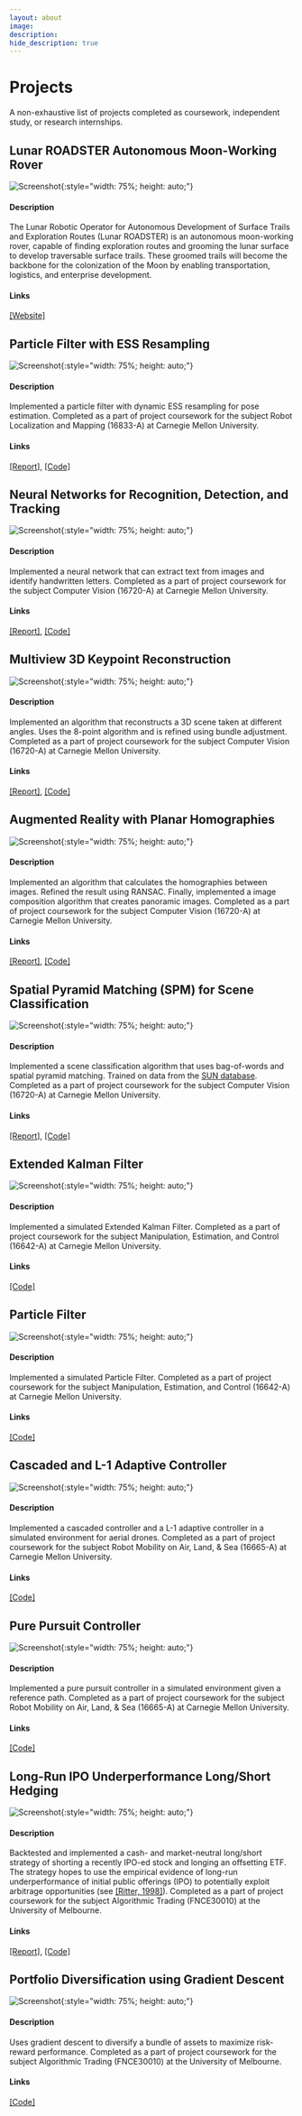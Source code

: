 ```yaml
---
layout: about
image:
description:
hide_description: true
---
```


# Projects

A non-exhaustive list of projects completed as coursework, independent study, or research internships.

## Lunar ROADSTER Autonomous Moon-Working Rover

![Screenshot](/assets/img/projects/rover.jpg){:style="width: 75%; height: auto;"}

#### Description
The Lunar Robotic Operator for Autonomous Development of Surface Trails and Exploration Routes (Lunar ROADSTER) is an autonomous moon-working rover, capable of finding exploration routes and grooming the lunar surface to develop traversable surface trails. These groomed trails will become the backbone for the colonization of the Moon by enabling transportation, logistics, and enterprise development.

#### Links
[[Website]](https://mrsdprojects.ri.cmu.edu/2025teami/)


## Particle Filter with ESS Resampling

![Screenshot](/assets/img/projects/particleESS.png){:style="width: 75%; height: auto;"}

#### Description
Implemented a particle filter with dynamic ESS resampling for pose estimation. Completed as a part of project coursework for the subject Robot Localization and Mapping (16833-A) at Carnegie Mellon University.

#### Links
[[Report]](https://github.com/williamfbx/CMU-16833/blob/main/PS1/16833_Homework1_PDF.pdf), [[Code]](https://github.com/williamfbx/CMU-16833/tree/main)


## Neural Networks for Recognition, Detection, and Tracking

![Screenshot](/assets/img/projects/NN.png){:style="width: 75%; height: auto;"}

#### Description
Implemented a neural network that can extract text from images and identify handwritten letters. Completed as a part of project coursework for the subject Computer Vision (16720-A) at Carnegie Mellon University.

#### Links
[[Report]](https://github.com/williamfbx/CMU-16720/blob/main/HW4/boxiangf.pdf), [[Code]](https://github.com/williamfbx/CMU-16720/tree/main/HW4)


## Multiview 3D Keypoint Reconstruction

![Screenshot](/assets/img/projects/3D.png){:style="width: 75%; height: auto;"}

#### Description
Implemented an algorithm that reconstructs a 3D scene taken at different angles. Uses the 8-point algorithm and is refined using bundle adjustment. Completed as a part of project coursework for the subject Computer Vision (16720-A) at Carnegie Mellon University.

#### Links
[[Report]](https://github.com/williamfbx/CMU-16720/blob/main/HW3/boxiangf.pdf), [[Code]](https://github.com/williamfbx/CMU-16720/tree/main/HW3)


## Augmented Reality with Planar Homographies

![Screenshot](/assets/img/projects/pano.png){:style="width: 75%; height: auto;"}

#### Description
Implemented an algorithm that calculates the homographies between images. Refined the result using RANSAC. Finally, implemented a image composition algorithm that creates panoramic images. Completed as a part of project coursework for the subject Computer Vision (16720-A) at Carnegie Mellon University.

#### Links
[[Report]](https://github.com/williamfbx/CMU-16720/blob/main/HW2/boxiangf.pdf), [[Code]](https://github.com/williamfbx/CMU-16720/tree/main/HW2)


## Spatial Pyramid Matching (SPM) for Scene Classification

![Screenshot](/assets/img/projects/SPM.png){:style="width: 75%; height: auto;"}

#### Description
Implemented a scene classification algorithm that uses bag-of-words and spatial pyramid matching. Trained on data from the [SUN database](http://groups.csail.mit.edu/vision/SUN/). Completed as a part of project coursework for the subject Computer Vision (16720-A) at Carnegie Mellon University.

#### Links
[[Report]](https://github.com/williamfbx/CMU-16720/blob/main/HW1/boxiangf_hw1.pdf), [[Code]](https://github.com/williamfbx/CMU-16720/tree/main/HW1)


## Extended Kalman Filter

![Screenshot](/assets/img/projects/EKF.jpg){:style="width: 75%; height: auto;"}

#### Description
Implemented a simulated Extended Kalman Filter. Completed as a part of project coursework for the subject Manipulation, Estimation, and Control (16642-A) at Carnegie Mellon University.

#### Links
[[Code]](https://github.com/williamfbx/CMU-16642/tree/main/PS3)


## Particle Filter

![Screenshot](/assets/img/projects/PF.png){:style="width: 75%; height: auto;"}

#### Description
Implemented a simulated Particle Filter. Completed as a part of project coursework for the subject Manipulation, Estimation, and Control (16642-A) at Carnegie Mellon University.

#### Links
[[Code]](https://github.com/williamfbx/CMU-16642/tree/main/PS3)


## Cascaded and L-1 Adaptive Controller

![Screenshot](/assets/img/projects/drone.png){:style="width: 75%; height: auto;"}

#### Description
Implemented a cascaded controller and a L-1 adaptive controller in a simulated environment for aerial drones. Completed as a part of project coursework for the subject Robot Mobility on Air, Land, & Sea (16665-A) at Carnegie Mellon University.

#### Links
[[Code]](https://github.com/williamfbx/CMU-16665/tree/main/HW3)


## Pure Pursuit Controller

![Screenshot](/assets/img/projects/Pure_Pursuit.png){:style="width: 75%; height: auto;"}

#### Description
Implemented a pure pursuit controller in a simulated environment given a reference path. Completed as a part of project coursework for the subject Robot Mobility on Air, Land, & Sea (16665-A) at Carnegie Mellon University.

#### Links
[[Code]](https://github.com/williamfbx/CMU-16665/tree/main/HW1)


## Long-Run IPO Underperformance Long/Short Hedging

![Screenshot](/assets/img/projects/backtest.png){:style="width: 75%; height: auto;"}

#### Description
Backtested and implemented a cash- and market-neutral long/short strategy of shorting a recently IPO-ed stock and longing an offsetting ETF. The strategy hopes to use the empirical evidence of long-run underperformance of initial public offerings (IPO) to potentially exploit arbitrage opportunities (see [[Ritter, 1998]](https://site.warrington.ufl.edu/ritter/files/CFD.pdf)). Completed as a part of project coursework for the subject Algorithmic Trading (FNCE30010) at the University of Melbourne.

#### Links
[[Report]](https://github.com/williamfbx/A-Long-Short-Strategy-by-Exploiting-Mispricing-Opportunities-from-Long-Run-IPO-Underperformance/blob/main/FNCE30010_Assignment_PDF.pdf), [[Code]](https://github.com/williamfbx/A-Long-Short-Strategy-by-Exploiting-Mispricing-Opportunities-from-Long-Run-IPO-Underperformance)


## Portfolio Diversification using Gradient Descent

![Screenshot](/assets/img/projects/portfolio_diversification.png){:style="width: 75%; height: auto;"}

#### Description
Uses gradient descent to diversify a bundle of assets to maximize risk-reward performance. Completed as a part of project coursework for the subject Algorithmic Trading (FNCE30010) at the University of Melbourne.

#### Links
[[Code]](https://github.com/williamfbx/Portfolio-Diversification-using-Gradient-Descent)